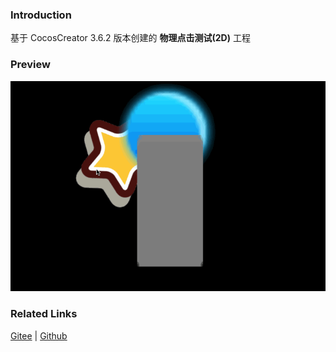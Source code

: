 ### Introduction

基于 CocosCreator 3.6.2 版本创建的 **物理点击测试(2D)** 工程

### Preview
![image](../../../gif/202211/2022112301.gif)

### Related Links
[Gitee](https://gitee.com/mirrors_cocos-creator/cocos-example-physics/tree/v3.x/2d/common/assets/cases) | [Github](https://github.com/cocos/cocos-example-physics/tree/v3.x/2d/common/assets/cases)